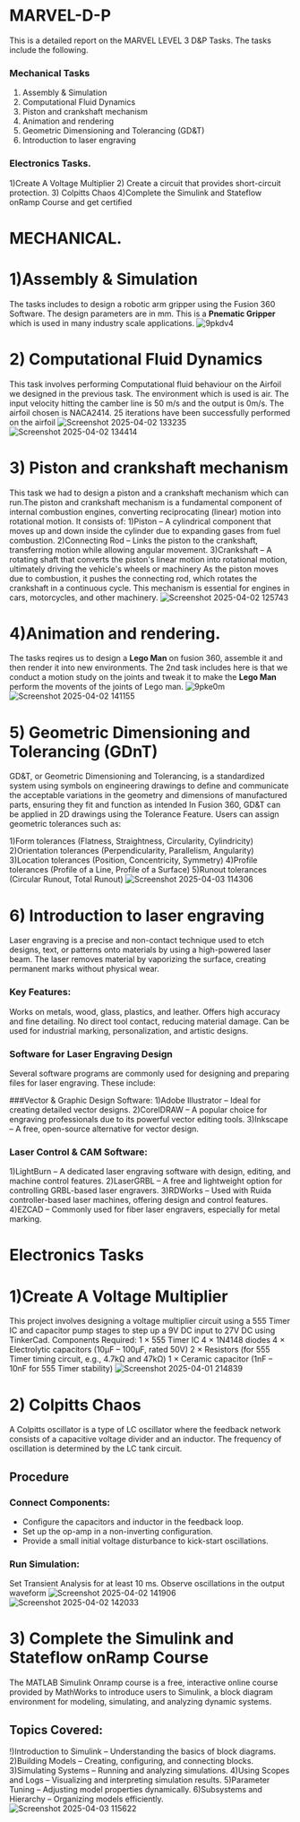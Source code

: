 # MARVEL-D-P
This is a detailed report on the MARVEL LEVEL 3 D&P Tasks. The tasks include the following.
### Mechanical Tasks
1) Assembly & Simulation
2) Computational Fluid Dynamics
3) Piston and crankshaft mechanism
4) Animation and rendering
5) Geometric Dimensioning and Tolerancing (GD&T)
6) Introduction to laser engraving
### Electronics Tasks.
1)Create A Voltage Multiplier
2) Create a circuit that provides short-circuit protection.
3) Colpitts Chaos
4)Complete the Simulink and Stateflow onRamp Course and get certified 

# MECHANICAL.
# 1)Assembly & Simulation
The tasks includes to design a robotic arm gripper using the Fusion 360 Software. The design parameters are in mm. This is a **Pnematic Gripper** which is used in many industry scale applications.
![9pkdv4](https://github.com/user-attachments/assets/564ae23a-a2c3-421b-bc4b-54b2a3cfc41e)

# 2) Computational Fluid Dynamics
This task involves performing Computational fluid behaviour on the Airfoil we designed in the previous task. The environment which is used is air. The input velocity hitting the camber line is 50 m/s and the output is 0m/s. The airfoil chosen is NACA2414. 25 iterations have been successfully performed on the airfoil
![Screenshot 2025-04-02 133235](https://github.com/user-attachments/assets/6ea6ca27-6ab3-4498-96e6-36abbee99484)
![Screenshot 2025-04-02 134414](https://github.com/user-attachments/assets/43d2c7fc-bd16-49fd-be40-305b081d7eec)
# 3) Piston and crankshaft mechanism
This task we had to design a piston and a crankshaft mechanism which can run.The piston and crankshaft mechanism is a fundamental component of internal combustion engines, converting reciprocating (linear) motion into rotational motion. It consists of:
1)Piston – A cylindrical component that moves up and down inside the cylinder due to expanding gases from fuel combustion.
2)Connecting Rod – Links the piston to the crankshaft, transferring motion while allowing angular movement.
3)Crankshaft – A rotating shaft that converts the piston's linear motion into rotational motion, ultimately driving the vehicle's wheels or machinery
As the piston moves due to combustion, it pushes the connecting rod, which rotates the crankshaft in a continuous cycle. This mechanism is essential for engines in cars, motorcycles, and other machinery.
![Screenshot 2025-04-02 125743](https://github.com/user-attachments/assets/386cdc6e-bdf1-45da-bf39-663063773a75)
# 4)Animation and rendering. 
The tasks reqires us to design a **Lego Man** on fusion 360, assemble it and then render it into new environments. The 2nd task includes here is that we conduct a motion study on the joints and tweak it to make the **Lego Man** perform the movents of the joints of Lego man.
![9pke0m](https://github.com/user-attachments/assets/0bc487fb-8bb2-4150-ab2c-07894f211fe7)
![Screenshot 2025-04-02 141155](https://github.com/user-attachments/assets/2a4d4442-9b32-4835-9591-774c86609361)
# 5) Geometric Dimensioning and Tolerancing (GDnT)
GD&T, or Geometric Dimensioning and Tolerancing, is a standardized system using symbols on engineering drawings to define and communicate the acceptable variations in the geometry and dimensions of manufactured parts, ensuring they fit and function as intended
In Fusion 360, GD&T can be applied in 2D drawings using the Tolerance Feature. Users can assign geometric tolerances such as:

1)Form tolerances (Flatness, Straightness, Circularity, Cylindricity)
2)Orientation tolerances (Perpendicularity, Parallelism, Angularity)
3)Location tolerances (Position, Concentricity, Symmetry)
4)Profile tolerances (Profile of a Line, Profile of a Surface)
5)Runout tolerances (Circular Runout, Total Runout)
![Screenshot 2025-04-03 114306](https://github.com/user-attachments/assets/b00134dc-7cb1-43b0-b24b-173510cb45f1)

# 6) Introduction to laser engraving

Laser engraving is a precise and non-contact technique used to etch designs, text, or patterns onto materials by using a high-powered laser beam. The laser removes material by vaporizing the surface, creating permanent marks without physical wear.

### Key Features:
Works on metals, wood, glass, plastics, and leather.
Offers high accuracy and fine detailing.
No direct tool contact, reducing material damage.
Can be used for industrial marking, personalization, and artistic designs.
### Software for Laser Engraving Design
Several software programs are commonly used for designing and preparing files for laser engraving. These include:

###Vector & Graphic Design Software:
1)Adobe Illustrator – Ideal for creating detailed vector designs.
2)CorelDRAW – A popular choice for engraving professionals due to its powerful vector editing tools.
3)Inkscape – A free, open-source alternative for vector design.

### Laser Control & CAM Software:
1)LightBurn – A dedicated laser engraving software with design, editing, and machine control features.
2)LaserGRBL – A free and lightweight option for controlling GRBL-based laser engravers.
3)RDWorks – Used with Ruida controller-based laser machines, offering design and control features.
4)EZCAD – Commonly used for fiber laser engravers, especially for metal marking.

# Electronics Tasks
# 1)Create A Voltage Multiplier
This project involves designing a voltage multiplier circuit using a 555 Timer IC and capacitor pump stages to step up a 9V DC input to 27V DC using TinkerCad.
Components Required:
1 × 555 Timer IC
4 × 1N4148 diodes
4 × Electrolytic capacitors (10µF – 100µF, rated 50V)
2 × Resistors (for 555 Timer timing circuit, e.g., 4.7kΩ and 47kΩ)
1 × Ceramic capacitor (1nF – 10nF for 555 Timer stability)
![Screenshot 2025-04-01 214839](https://github.com/user-attachments/assets/efe9730b-e261-4fc3-a28c-fb1cbe7538f8)

# 2)  Colpitts Chaos
A Colpitts oscillator is a type of LC oscillator where the feedback network consists of a capacitive voltage divider and an inductor. The frequency of oscillation is determined by the LC tank circuit.
## Procedure
### Connect Components:
* Configure the capacitors and inductor in the feedback loop.
* Set up the op-amp in a non-inverting configuration.
* Provide a small initial voltage disturbance to kick-start oscillations.

### Run Simulation:
Set Transient Analysis for at least 10 ms.
Observe oscillations in the output waveform
![Screenshot 2025-04-02 141906](https://github.com/user-attachments/assets/d32689ec-8a90-4f55-a727-cb610071b4b3)
![Screenshot 2025-04-02 142033](https://github.com/user-attachments/assets/18c2bdbe-53f6-4adf-b9fa-fd2bebb50d1d)

# 3) Complete the Simulink and Stateflow onRamp Course
The MATLAB Simulink Onramp course is a free, interactive online course provided by MathWorks to introduce users to Simulink, a block diagram environment for modeling, simulating, and analyzing dynamic systems.
## Topics Covered:
!)Introduction to Simulink – Understanding the basics of block diagrams.
2)Building Models – Creating, configuring, and connecting blocks.
3)Simulating Systems – Running and analyzing simulations.
4)Using Scopes and Logs – Visualizing and interpreting simulation results.
5)Parameter Tuning – Adjusting model properties dynamically.
6)Subsystems and Hierarchy – Organizing models efficiently.
![Screenshot 2025-04-03 115622](https://github.com/user-attachments/assets/cd22b3b3-e15f-47d2-925b-9588579a4d9b)

